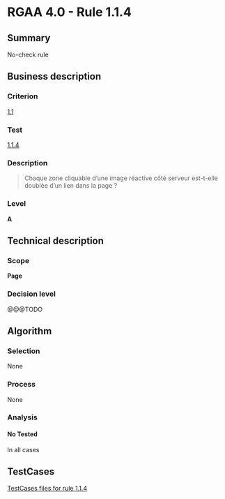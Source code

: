 # RGAA 4.0 - Rule 1.1.4

## Summary
No-check rule


## Business description

### Criterion
[1.1](https://www.numerique.gouv.fr/publications/rgaa-accessibilite/methode/criteres/#crit-1-1)

### Test
[1.1.4](https://www.numerique.gouv.fr/publications/rgaa-accessibilite/methode/criteres/#test-1-1-4)

### Description
> Chaque zone cliquable d’une image réactive côté serveur est-t-elle doublée d’un lien dans la page ?

### Level
**A**


## Technical description

### Scope
**Page**

### Decision level
@@@TODO


## Algorithm

### Selection
None

### Process
None

### Analysis

#### No Tested
In all cases


##  TestCases

[TestCases files for rule 1.1.4](https://gitlab.com/asqatasun/Asqatasun/-/tree/v5/rules/rules-rgaa4.0/src/test/resources/testcases/rgaa40//Rgaa40Rule010104/)


